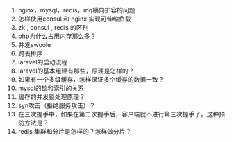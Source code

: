 1. nginx，mysql，redis，mq横向扩容的问题
2. 怎样使用consul 和 nginx 实现可伸缩负载
3. zk , consul , redis 的区别
4. php为什么占用内存那么多？
5. 并发swoole
6. 跨表排序
7. laravel的启动流程
8. laravel的基本组建有那些，原理是怎样的？
9. 如果有一个多级缓存，怎样保证多个缓存的数据一致？
10. mysql的锁和索引的关系
11. 缓存的并发锁处理原理？
12. syn攻击（拒绝服务攻击）？
13.  在三次握手中，如果在第二次握手后，客户端就不进行第三次握手了，这种预防方法是？
14. redis 集群和分片是怎样的？怎样做分片？